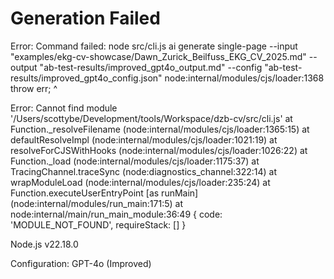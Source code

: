 # Generation Failed

Error: Command failed: node src/cli.js ai generate single-page --input "examples/ekg-cv-showcase/Dawn_Zurick_Beilfuss_EKG_CV_2025.md" --output "ab-test-results/improved_gpt4o_output.md" --config "ab-test-results/improved_gpt4o_config.json"
node:internal/modules/cjs/loader:1368
  throw err;
  ^

Error: Cannot find module '/Users/scottybe/Development/tools/Workspace/dzb-cv/src/cli.js'
    at Function._resolveFilename (node:internal/modules/cjs/loader:1365:15)
    at defaultResolveImpl (node:internal/modules/cjs/loader:1021:19)
    at resolveForCJSWithHooks (node:internal/modules/cjs/loader:1026:22)
    at Function._load (node:internal/modules/cjs/loader:1175:37)
    at TracingChannel.traceSync (node:diagnostics_channel:322:14)
    at wrapModuleLoad (node:internal/modules/cjs/loader:235:24)
    at Function.executeUserEntryPoint [as runMain] (node:internal/modules/run_main:171:5)
    at node:internal/main/run_main_module:36:49 {
  code: 'MODULE_NOT_FOUND',
  requireStack: []
}

Node.js v22.18.0


Configuration: GPT-4o (Improved)